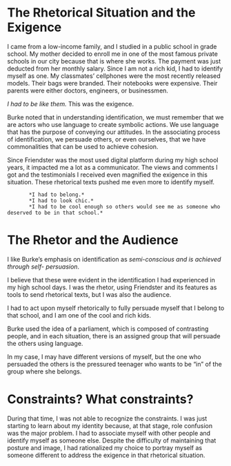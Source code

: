# The Rhetorical Situation and the Exigence

I came from a low-income family, and I studied in a public school in grade school. My mother decided to enroll me in one of the most famous private schools in our city because that is where she works. The payment was just deducted from her monthly salary. Since I am not a rich kid, I had to identify myself as one. My classmates’ cellphones were the most recently released models. Their bags were branded. Their notebooks were expensive. Their parents were either doctors, engineers, or businessmen.

*I had to be like them.*
This was the exigence.

Burke noted that in understanding identification, we must remember that we are actors who use language to create symbolic actions. We use language that has the purpose of conveying our attitudes. In the associating process of identification, we persuade others, or even ourselves, that we have commonalities that can be used to achieve cohesion.


Since Friendster was the most used digital platform during my high school years, it impacted me a lot as a communicator. The views and comments I got and the testimonials I received even magnified the exigence in this situation.  These rhetorical texts pushed me even more to identify myself.

           *I had to belong.*
           *I had to look chic.*
           *I had to be cool enough so others would see me as someone who deserved to be in that school.*


# The Rhetor and the Audience

I like Burke’s emphasis on identification as *semi-conscious and is achieved through self- persuasion*. 

I believe that these were evident in the identification I had experienced in my high school days. I was the rhetor, using Friendster and its features as tools to send rhetorical texts, but I was also the audience. 

I had to act upon myself rhetorically to fully persuade myself that I belong to that school, and I am one of the cool and rich kids. 

Burke used the idea of a parliament, which is composed of contrasting people, and in each situation, there is an assigned group that will persuade the others using language. 

In my case, I may have different versions of myself, but the one who persuaded the others is the pressured teenager who wants to be “in” of the group where she belongs. 

# Constraints? What constraints?

During that time, I was not able to recognize the constraints. I was just starting to learn about my identity because, at that stage, role confusion was the major problem. I had to associate myself with other people and identify myself as someone else. Despite the difficulty of maintaining that posture and image, I had rationalized my choice to portray myself as someone different to address the exigence in that rhetorical situation. 

